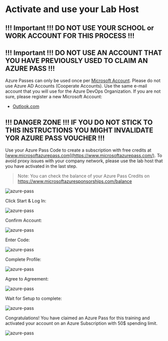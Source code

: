 # Activate and use your Lab Host

## !!! Important !!! DO  NOT USE YOUR SCHOOL or WORK ACCOUNT FOR THIS PROCESS !!!
## !!! Important !!! DO  NOT USE AN ACCOUNT THAT YOU HAVE PREVIOUSLY USED TO CLAIM AN AZURE PASS !!!

Azure Passes can only be used once per [Microsoft Account](https://account.microsoft.com/Account). Please do not use Azure AD Accounts (Cooperate Accounts). Use the same e-mail account that you will use for the Azure DevOps Organization. If you are not sure, please register a new Microsoft Account:

- [Outlook.com](http://www.outlook.com/)      

## !!! DANGER ZONE !!! IF YOU DO NOT STICK TO THIS INSTRUCTIONS YOU MIGHT INVALIDATE YOR AZURE PASS VOUCHER !!!

Use your Azure Pass Code to create a subscription with free credits at [www.microsoftazurepass.com](https://www.microsoftazurepass.com/). To avoid proxy issues with your company network, please use the lab host that you have activated in the last step. 

>Note: You can check the balance of your Azure Pass Credits on https://www.microsoftazuresponsorships.com/balance

![azure-pass](_images/azure-pass.jpg)

Click Start & Log In:

![azure-pass](_images/log-in.jpg)

Confirm Account:

![azure-pass](_images/account-confirm.jpg)

Enter Code:

![azure-pass](_images/promo-code.jpg)

Complete Profile:

![azure-pass](_images/complete-profile.jpg)

Agree to Agreement:

![azure-pass](_images/agreement.jpg)

Wait for Setup to complete:

![azure-pass](_images/acct-setup.jpg)

Congratulations! You have claimed an Azure Pass for this training and activated your account on an Azure Subscription with 50$ spending limit.

![azure-pass](_images/azure-welcome.jpg)
